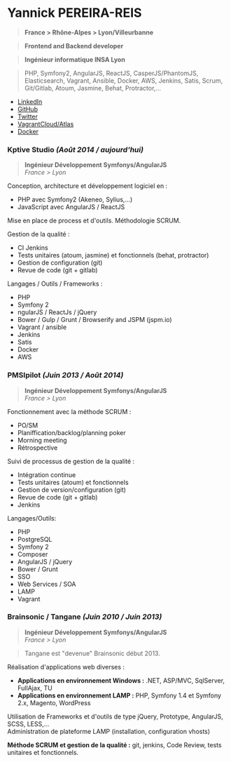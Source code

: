 # **Yannick PEREIRA-REIS**  
> **France > Rhône-Alpes > Lyon/Villeurbanne**

> **Frontend and Backend developer**  

> **Ingénieur informatique INSA Lyon**

> PHP, Symfony2, AngularJS, ReactJS, CasperJS/PhantomJS, Elasticsearch, Vagrant, Ansible, Docker, AWS, Jenkins, Satis, Scrum, Git/Gitlab, Atoum, Jasmine, Behat, Protractor,...

* [LinkedIn](https://fr.linkedin.com/in/yannickpereirareis)
* [GitHub](https://github.com/ypereirareis)
* [Twitter](https://twitter.com/yannickpr69)
* [VagrantCloud/Atlas](https://atlas.hashicorp.com/ypereirareis/boxes/debian-elasticsearch-amd64)
* [Docker](https://registry.hub.docker.com/u/ypereirareis/docker-elk-and-plugins/)

### Kptive Studio *(Août 2014 / aujourd'hui)*
> **Ingénieur Développement Symfonys/AngularJS**  
> *France > Lyon*

Conception, architecture et développement logiciel en :
* PHP avec Symfony2 (Akeneo, Sylius,...)
* JavaScript avec AngularJS / ReactJS

Mise en place de process et d'outils.
Méthodologie SCRUM.

Gestion de la qualité :
* CI Jenkins
* Tests unitaires (atoum, jasmine) et fonctionnels (behat, protractor)
* Gestion de configuration (git)
* Revue de code (git + gitlab)

Langages / Outils / Frameworks :
* PHP
* Symfony 2
* ngularJS / ReactJs / jQuery
* Bower / Gulp / Grunt / Browserify and JSPM (jspm.io)
* Vagrant / ansible
* Jenkins
* Satis
* Docker
* AWS

### PMSIpilot *(Juin 2013 / Août 2014)*
> **Ingénieur Développement Symfonys/AngularJS**  
> *France > Lyon*

Fonctionnement avec la méthode SCRUM :
- PO/SM
- Planiffication/backlog/planning poker
- Morning meeting
- Rétrospective

Suivi de processus de gestion de la qualité :
- Intégration continue
- Tests unitaires (atoum) et fonctionnels
- Gestion de version/configuration (git)
- Revue de code (git + gitlab)
- Jenkins

Langages/Outils:
- PHP
- PostgreSQL
- Symfony 2
- Composer
- AngularJS / jQuery
- Bower / Grunt
- SSO
- Web Services / SOA
- LAMP
- Vagrant

### Brainsonic / Tangane *(Juin 2010 / Juin 2013)*
> **Ingénieur Développement Symfonys/AngularJS**  
> *France > Lyon*

> Tangane est "devenue" Brainsonic début 2013.  

Réalisation d'applications web diverses :
* **Applications en environnement Windows :** .NET, ASP/MVC, SqlServer, FullAjax, TU  
* **Applications en environnement LAMP :** PHP, Symfony 1.4 et Symfony 2.x, Magento, WordPress

Utilisation de Frameworks et d'outils de type jQuery, Prototype, AngularJS, SCSS, LESS,...  
Administration de plateforme LAMP (installation, configuration vhosts)

**Méthode SCRUM et gestion de la qualité :** git, jenkins, Code Review, tests unitaires et fonctionnels.

